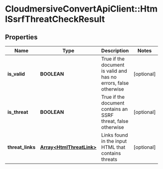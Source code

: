 # CloudmersiveConvertApiClient::HtmlSsrfThreatCheckResult

## Properties
Name | Type | Description | Notes
------------ | ------------- | ------------- | -------------
**is_valid** | **BOOLEAN** | True if the document is valid and has no errors, false otherwise | [optional] 
**is_threat** | **BOOLEAN** | True if the document contains an SSRF threat, false otherwise | [optional] 
**threat_links** | [**Array&lt;HtmlThreatLink&gt;**](HtmlThreatLink.md) | Links found in the input HTML that contains threats | [optional] 


